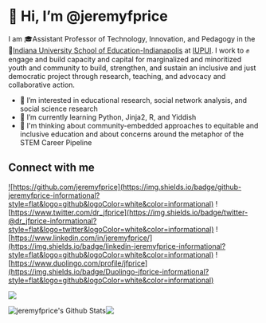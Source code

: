 # 👋 Hi, I’m @jeremyfprice

I am 🎓Assistant Professor of Technology, Innovation, and Pedagogy in the 🏫[Indiana University School of Education-Indianapolis](https://education.iupui.edu/) at [IUPUI](https://www.iupui.edu). I work to ✊engage and build capacity and capital for marginalized and minoritized youth and community to build, strengthen, and sustain an inclusive and just democratic project through research, teaching, and advocacy and collaborative action.

- 👀 I’m interested in educational research, social network analysis, and social science research
- 🌱 I’m currently learning Python, Jinja2, R, and Yiddish
- 🤔 I'm thinking about community-embedded approaches to equitable and inclusive education and about concerns around the metaphor of the STEM Career Pipeline

## Connect with me

<a href="https://github.com/jeremyfprice">![https://github.com/jeremyfprice](https://img.shields.io/badge/github-jeremyfprice-informational?style=flat&logo=github&logoColor=white&color=informational)</a>
![https://www.twitter.com/dr_jfprice](https://img.shields.io/badge/twitter-@dr_jfprice-informational?style=flat&logo=twitter&logoColor=white&color=informational)
![https://www.linkedin.com/in/jeremyfprice/](https://img.shields.io/badge/linkedin-jeremyfprice-informational?style=flat&logo=github&logoColor=white&color=informational)
![https://www.duolingo.com/profile/jfprice](https://img.shields.io/badge/Duolingo-jfprice-informational?style=flat&logo=github&logoColor=white&color=informational)

![](https://img.shields.io/badge/Twitter-1DA1F2?style=for-the-badge&logo=twitter&logoColor=white)

<img align="center" alt="jeremyfprice's Github Stats" src="https://github-readme-stats.codestackr.vercel.app/api?username=jeremyfprice&theme=calm&show_icons=true&hide_border=true&count_private=true&include_all_commits=true&theme=calm" /><img align="center" src="https://github-readme-stats.vercel.app/api/top-langs/?username=jeremyfprice&show_icons=true&hide_border=true&count_private=true&include_all_commits=true&layout=compact" />

<!---
jeremyfprice/jeremyfprice is a ✨ special ✨ repository because its `README.md` (this file) appears on your GitHub profile.
You can click the Preview link to take a look at your changes.
--->
